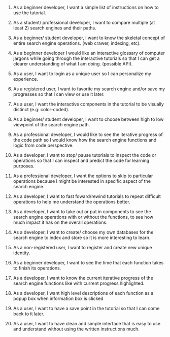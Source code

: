 1) As a beginner developer, I want a simple list of instructions on how to use the tutorial. 

2) As a student/ professional developer, I want to compare multiple (at least 2) search engines and their paths.

3) As a beginner/ student developer, I want to know the skeletal concept of entire search engine operations. (web crawer, indexing, etc).

4) As a beginner developer I would like an interactive glossary of computer jargons while going through the interactive tutorials so that I can get a clearer understanding of what I am doing. (possible API).

5) As a user, I want to login as a unique user so I can personalize my experience.

6) As a registered user, I want to favorite my search engine and/or save my progresses so that I can view or use it later.

7) As a user, I want the interactive components in the tutorial to be visually distinct (e.g: color-coded).

8) As a beginner/ student developer, I want to choose between high to low viewpoint of the search engine path.

9) As a professional developer, I would like to see the iterative progress of the code path so I would know how the search engine functions and logic from code perspective.

10) As a developer, I want to stop/ pause tutorials to inspect the code or operations so that I can inspect and predict the code for learning purposes.

11) As a professional developer, I want the options to skip to particular operations because I might be interested in specific aspect of the search engine.

12) As a developer, I want to fast foward/rewind tutorials to repeat difficult operations to help me understand the operations better.

13) As a developer, I want to take out or put in components to see the search engine operations with or without the functions, to see how much impact it has on the overall operations.

14) As a developer, I want to create/ choose my own databases for the search engine to index and store so it is more interesting to learn. 

15) As a non-registered user, I want to register and create new unique identity.

16) As a beginner developer, I want to see the time that each function takes to finish its operations.

17) As a developer, I want to know the current iterative progress of the search engine functions like with current progress highlighted.

18) As a developer, I want high level descriptions of each function as a popup box when information box is clicked 

19) As a user, I want to have a save point in the tutorial so that I can come back to it later.

20) As a user, I want to have clean and simple interface that is easy to use and understand without using the written instructions much.
